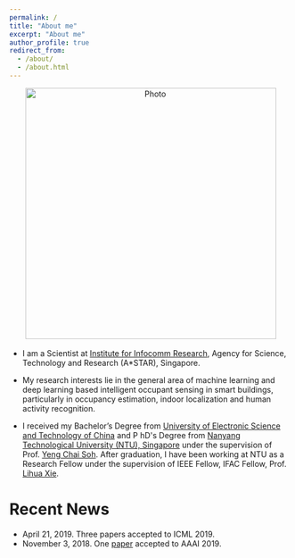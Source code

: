 ```yaml
---
permalink: /
title: "About me"
excerpt: "About me"
author_profile: true
redirect_from: 
  - /about/
  - /about.html
---
```


<p align="center">
  <img src="https://zhenghuantu.github.io/files/ChenZhenghua.jpg?raw=true" alt="Photo" style="width: 450px;"/> 
</p>

* I am a Scientist at [Institute for Infocomm Research](https://www.a-star.edu.sg/i2r), Agency for Science, Technology and Research (A*STAR), Singapore.

* My research interests lie in the general area of machine learning and deep learning based intelligent occupant sensing in smart buildings, particularly in occupancy estimation, indoor localization and human activity recognition.
* I received my Bachelor’s Degree from [University of Electronic Science and Technology of China](https://www.uestc.edu.cn/) and P
hD's Degree from [Nanyang Technological University (NTU), Singapore](https://www.ntu.edu.sg/Pages/home.aspx) under the supervision of Prof. [Yeng Chai Soh](http://research.ntu.edu.sg/expertise/academicprofile/pages/StaffProfile.aspx?ST_EMAILID=EYCSOH). After graduation, I have been working at NTU as a Research Fellow under the supervision of IEEE Fellow, IFAC Fellow, Prof. [Lihua Xie](http://research.ntu.edu.sg/expertise/academicprofile/pages/StaffProfile.aspx?ST_EMAILID=elhxie).

# Recent News
* April 21, 2019. Three papers accepted to ICML 2019.
* November 3, 2018. One [paper](http://lantaoyu.com/publications/RLSGAAAI19) accepted to AAAI 2019.

